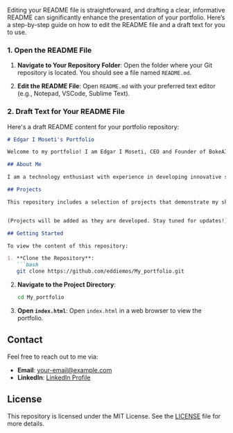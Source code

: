 Editing your README file is straightforward, and drafting a clear, informative README can significantly enhance the presentation of your portfolio. Here’s a step-by-step guide on how to edit the README file and a draft text for you to use.

### **1. Open the README File**

1. **Navigate to Your Repository Folder**:
   Open the folder where your Git repository is located. You should see a file named `README.md`.

2. **Edit the README File**:
   Open `README.md` with your preferred text editor (e.g., Notepad, VSCode, Sublime Text).

### **2. Draft Text for Your README File**

Here's a draft README content for your portfolio repository:

```markdown
# Edgar I Moseti's Portfolio

Welcome to my portfolio! I am Edgar I Moseti, CEO and Founder of BokeAI LLC. This repository showcases my projects and work in machine learning (ML) and artificial intelligence (AI). 

## About Me

I am a technology enthusiast with experience in developing innovative solutions using cutting-edge technologies. As the CEO of BokeAI LLC, I focus on creating impactful tools and solutions that leverage the power of AI.

## Projects

This repository includes a selection of projects that demonstrate my skills and expertise in various domains. Here are some examples:


(Projects will be added as they are developed. Stay tuned for updates!)

## Getting Started

To view the content of this repository:

1. **Clone the Repository**:
   ```bash
   git clone https://github.com/eddiemos/My_portfolio.git
   ```

2. **Navigate to the Project Directory**:
   ```bash
   cd My_portfolio
   ```

3. **Open `index.html`**:
   Open `index.html` in a web browser to view the portfolio.

## Contact

Feel free to reach out to me via:

- **Email**: [your-email@example.com](mailto:edgarmoseti@yahoo.com)
- **LinkedIn**: [LinkedIn Profile](https://linkedin.com/in/edgar-moseti/your-linkedin)

## License

This repository is licensed under the MIT License. See the [LICENSE](LICENSE) file for more details.

